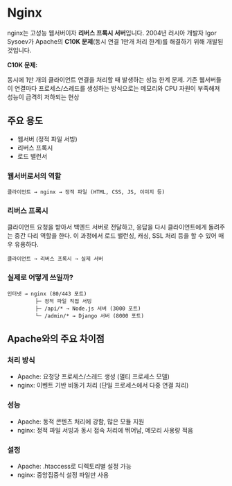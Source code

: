 # Nginx

nginx는 고성능 웹서버이자 **리버스 프록시 서버**입니다. 2004년 러시아 개발자 Igor Sysoev가 Apache의 **C10K 문제**(동시 연결 1만개 처리 한계)를 해결하기 위해 개발된 것입니다.

**C10K 문제:**

동시에 1만 개의 클라이언트 연결을 처리할 때 발생하는 성능 한계 문제. 기존 웹서버들이 연결마다 프로세스/스레드를 생성하는 방식으로는 메모리와 CPU 자원이 부족해져 성능이 급격히 저하되는 현상

## 주요 용도

- 웹서버 (정적 파일 서빙)
- 리버스 프록시
- 로드 밸런서

### 웹서버로서의 역할

```
클라이언트 → nginx → 정적 파일 (HTML, CSS, JS, 이미지 등)
```

### 리버스 프록시

클라이언트 요청을 받아서 백엔드 서버로 전달하고, 응답을 다시 클라이언트에게 돌려주는 중간 다리 역할을 한다. 이 과정에서 로드 밸런싱, 캐싱, SSL 처리 등을 할 수 있어 매우 유용하다.

```
클라이언트 → 리버스 프록시 → 실제 서버
```

### 실제로 어떻게 쓰일까?

```
인터넷 → nginx (80/443 포트)
         ├─ 정적 파일 직접 서빙
         ├─ /api/* → Node.js 서버 (3000 포트)
         └─ /admin/* → Django 서버 (8000 포트)
```

## Apache와의 주요 차이점

### 처리 방식

- Apache: 요청당 프로세스/스레드 생성 (멀티 프로세스 모델)
- nginx: 이벤트 기반 비동기 처리 (단일 프로세스에서 다중 연결 처리)

### 성능

- Apache: 동적 콘텐츠 처리에 강함, 많은 모듈 지원
- nginx: 정적 파일 서빙과 동시 접속 처리에 뛰어남, 메모리 사용량 적음

### 설정

- Apache: .htaccess로 디렉토리별 설정 가능
- nginx: 중앙집중식 설정 파일만 사용
